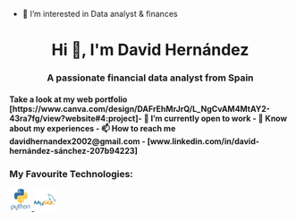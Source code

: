 
- 👀 I’m interested in Data analyst & finances
<!---
Davidhernandez30/Davidhernandez30 is a ✨ special ✨ repository because its `README.md` (this file) appears on your GitHub profile.
You can click the Preview link to take a look at your changes.

--->
<h1 align="center">Hi 👋, I'm David Hernández </h1> <h3 align="center">A passionate financial data analyst from Spain</h3>  </p>  <h4 align="left">Take a look at my web portfolio [https://www.canva.com/design/DAFrEhMrJrQ/L_NgCvAM4MtAY2-43ra7fg/view?website#4:project]- 🔭 I’m currently open to work  - 📄 Know about my experiences - 📫 How to reach me davidhernandex2002@gmail.com
- [www.linkedin.com/in/david-hernández-sánchez-207b94223]  <h3 align="left">My Favourite Technologies:</h3> <p align="left"><a href="https://[www.python.org](https://www.python.org/)/" target="_blank" rel="noreferrer"> <img src="https://raw.githubusercontent.com/devicons/devicon/master/icons/python/python-original-wordmark.svg" alt="python" width="40" height="40"/> </a> <a href="htt
                </h3> <p align="left"><a href="https://[https://www.mysql.com/](https://https://www.mysql.com//)/" target="_blank" rel="noreferrer"> <img src="https://raw.githubusercontent.com/devicons/devicon/master/icons/mysql/mysql-original-wordmark.svg" alt="SQL" width="40" height="40"/> </a> <a href="htt
